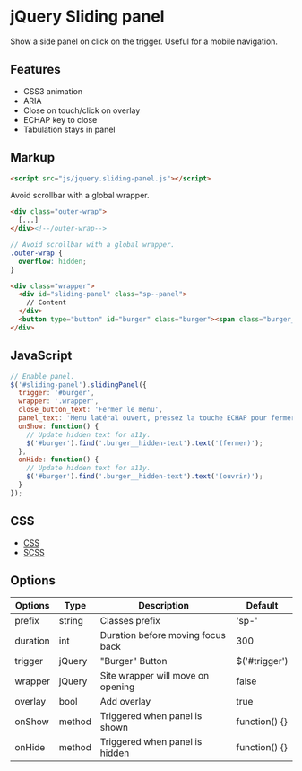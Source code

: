 # jQuery Sliding panel

Show a side panel on click on the trigger. Useful for a mobile navigation.


## Features

* CSS3 animation
* ARIA
* Close on touch/click on overlay
* ECHAP key to close
* Tabulation stays in panel


## Markup

```html
<script src="js/jquery.sliding-panel.js"></script>
```


Avoid scrollbar with a global wrapper.

```html
<div class="outer-wrap">
  [...]
</div><!--/outer-wrap-->
```

```scss
// Avoid scrollbar with a global wrapper.
.outer-wrap {
  overflow: hidden;
}
```


```html
<div class="wrapper">
  <div id="sliding-panel" class="sp--panel">
    // Content
  </div>
  <button type="button" id="burger" class="burger"><span class="burger__icon"></span> <span class="burger__text">Menu <span>(ouvrir)</span></span></button>
</div>
```


## JavaScript

```js
// Enable panel.
$('#sliding-panel').slidingPanel({
  trigger: '#burger',
  wrapper: '.wrapper',
  close_button_text: 'Fermer le menu',
  panel_text: 'Menu latéral ouvert, pressez la touche ECHAP pour fermer le menu.',
  onShow: function() {
    // Update hidden text for a11y.
    $('#burger').find('.burger__hidden-text').text('(fermer)');
  },
  onHide: function() {
    // Update hidden text for a11y.
    $('#burger').find('.burger__hidden-text').text('(ouvrir)');
  }
});
```


## CSS

* [CSS](sliding-panel.css)
* [SCSS](sliding-panel.scss)



## Options

Options      | Type   | Description                    | Default
-------------|--------|--------------------------------|---------------
prefix       | string | Classes prefix                 | 'sp-'
duration     | int    | Duration before moving focus back | 300
trigger      | jQuery | "Burger" Button                | $('#trigger')
wrapper      | jQuery | Site wrapper will move on opening | false
overlay      | bool   | Add overlay                    | true
onShow       | method | Triggered when panel is shown  | function() {}
onHide       | method | Triggered when panel is hidden | function() {}
